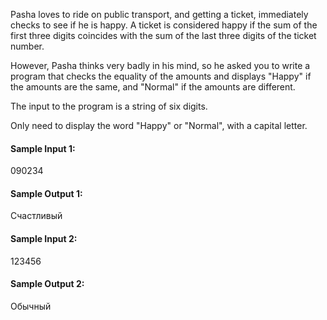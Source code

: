 Pasha loves to ride on public transport, and getting a ticket, immediately checks to see if he is happy. A ticket is considered happy if the sum of the first three digits coincides with the sum of the last three digits of the ticket number.

However, Pasha thinks very badly in his mind, so he asked you to write a program that checks the equality of the amounts and displays "Happy" if the amounts are the same, and "Normal" if the amounts are different.

The input to the program is a string of six digits.

Only need to display the word "Happy" or "Normal", with a capital letter.

#### Sample Input 1:

090234

#### Sample Output 1:

Счастливый

#### Sample Input 2:

123456

#### Sample Output 2:

Обычный